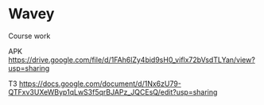 # Wavey
Course work

APK https://drive.google.com/file/d/1FAh6lZy4bid9sH0_viflx72bVsdTLYan/view?usp=sharing

ТЗ https://docs.google.com/document/d/1Nx6zU79-QTFxv3UXeWByp1qLwS3f5qrBJAPz_JQCEsQ/edit?usp=sharing
